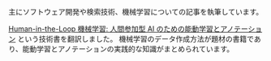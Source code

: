 主にソフトウェア開発や検索技術、機械学習についての記事を執筆しています。

[Human-in-the-Loop 機械学習: 人間参加型 AI のための能動学習とアノテーション](https://amzn.to/47u5tFz) という技術書を翻訳しました。
機械学習のデータ作成方法が題材の書籍であり、能動学習とアノテーションの実践的な知識がまとめられています。
